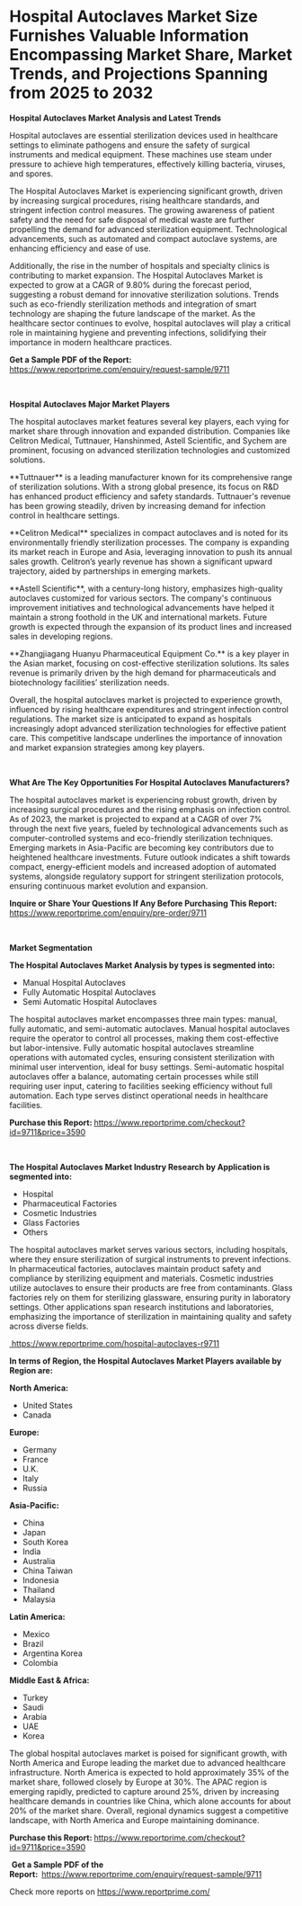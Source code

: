 <p><h1>Hospital Autoclaves Market Size Furnishes Valuable Information Encompassing Market Share, Market Trends, and Projections Spanning from 2025 to 2032</h1></p><p><strong>Hospital Autoclaves Market Analysis and Latest Trends</strong></p>
<p><p>Hospital autoclaves are essential sterilization devices used in healthcare settings to eliminate pathogens and ensure the safety of surgical instruments and medical equipment. These machines use steam under pressure to achieve high temperatures, effectively killing bacteria, viruses, and spores.</p><p>The Hospital Autoclaves Market is experiencing significant growth, driven by increasing surgical procedures, rising healthcare standards, and stringent infection control measures. The growing awareness of patient safety and the need for safe disposal of medical waste are further propelling the demand for advanced sterilization equipment. Technological advancements, such as automated and compact autoclave systems, are enhancing efficiency and ease of use.</p><p>Additionally, the rise in the number of hospitals and specialty clinics is contributing to market expansion. The Hospital Autoclaves Market is expected to grow at a CAGR of 9.80% during the forecast period, suggesting a robust demand for innovative sterilization solutions. Trends such as eco-friendly sterilization methods and integration of smart technology are shaping the future landscape of the market. As the healthcare sector continues to evolve, hospital autoclaves will play a critical role in maintaining hygiene and preventing infections, solidifying their importance in modern healthcare practices.</p></p>
<p><strong>Get a Sample PDF of the Report:&nbsp;</strong> <a href="https://www.reportprime.com/enquiry/request-sample/9711?utm_campaign=2648&utm_medium=2&utm_source=Github&utm_content=ia&utm_term=20032025&utm_id=hospital-autoclaves">https://www.reportprime.com/enquiry/request-sample/9711</a></p>
<p>&nbsp;</p>
<p><strong>Hospital Autoclaves Major Market Players</strong></p>
<p><p>The hospital autoclaves market features several key players, each vying for market share through innovation and expanded distribution. Companies like Celitron Medical, Tuttnauer, Hanshinmed, Astell Scientific, and Sychem are prominent, focusing on advanced sterilization technologies and customized solutions.</p><p>**Tuttnauer** is a leading manufacturer known for its comprehensive range of sterilization solutions. With a strong global presence, its focus on R&D has enhanced product efficiency and safety standards. Tuttnauer's revenue has been growing steadily, driven by increasing demand for infection control in healthcare settings.</p><p>**Celitron Medical** specializes in compact autoclaves and is noted for its environmentally friendly sterilization processes. The company is expanding its market reach in Europe and Asia, leveraging innovation to push its annual sales growth. Celitron’s yearly revenue has shown a significant upward trajectory, aided by partnerships in emerging markets.</p><p>**Astell Scientific**, with a century-long history, emphasizes high-quality autoclaves customized for various sectors. The company's continuous improvement initiatives and technological advancements have helped it maintain a strong foothold in the UK and international markets. Future growth is expected through the expansion of its product lines and increased sales in developing regions.</p><p>**Zhangjiagang Huanyu Pharmaceutical Equipment Co.** is a key player in the Asian market, focusing on cost-effective sterilization solutions. Its sales revenue is primarily driven by the high demand for pharmaceuticals and biotechnology facilities’ sterilization needs.</p><p>Overall, the hospital autoclaves market is projected to experience growth, influenced by rising healthcare expenditures and stringent infection control regulations. The market size is anticipated to expand as hospitals increasingly adopt advanced sterilization technologies for effective patient care. This competitive landscape underlines the importance of innovation and market expansion strategies among key players.</p></p>
<p>&nbsp;</p>
<p><strong>What Are The Key Opportunities For Hospital Autoclaves Manufacturers?</strong></p>
<p><p>The hospital autoclaves market is experiencing robust growth, driven by increasing surgical procedures and the rising emphasis on infection control. As of 2023, the market is projected to expand at a CAGR of over 7% through the next five years, fueled by technological advancements such as computer-controlled systems and eco-friendly sterilization techniques. Emerging markets in Asia-Pacific are becoming key contributors due to heightened healthcare investments. Future outlook indicates a shift towards compact, energy-efficient models and increased adoption of automated systems, alongside regulatory support for stringent sterilization protocols, ensuring continuous market evolution and expansion.</p></p>
<p><strong>Inquire or Share Your Questions If Any Before Purchasing This Report:</strong> <a href="https://www.reportprime.com/enquiry/pre-order/9711?utm_campaign=2648&utm_medium=2&utm_source=Github&utm_content=ia&utm_term=20032025&utm_id=hospital-autoclaves">https://www.reportprime.com/enquiry/pre-order/9711</a></p>
<p>&nbsp;</p>
<p><strong>Market Segmentation</strong></p>
<p><strong>The Hospital Autoclaves Market Analysis by types is segmented into:</strong></p>
<p><ul><li>Manual Hospital Autoclaves</li><li>Fully Automatic Hospital Autoclaves</li><li>Semi Automatic Hospital Autoclaves</li></ul></p>
<p><p>The hospital autoclaves market encompasses three main types: manual, fully automatic, and semi-automatic autoclaves. Manual hospital autoclaves require the operator to control all processes, making them cost-effective but labor-intensive. Fully automatic hospital autoclaves streamline operations with automated cycles, ensuring consistent sterilization with minimal user intervention, ideal for busy settings. Semi-automatic hospital autoclaves offer a balance, automating certain processes while still requiring user input, catering to facilities seeking efficiency without full automation. Each type serves distinct operational needs in healthcare facilities.</p></p>
<p><strong>Purchase this Report:&nbsp;</strong><a href="https://www.reportprime.com/checkout?id=9711&price=3590&utm_campaign=2648&utm_medium=2&utm_source=Github&utm_content=ia&utm_term=20032025&utm_id=hospital-autoclaves">https://www.reportprime.com/checkout?id=9711&price=3590</a></p>
<p>&nbsp;</p>
<p><strong>The Hospital Autoclaves Market Industry Research by Application is segmented into:</strong></p>
<p><ul><li>Hospital</li><li>Pharmaceutical Factories</li><li>Cosmetic Industries</li><li>Glass Factories</li><li>Others</li></ul></p>
<p><p>The hospital autoclaves market serves various sectors, including hospitals, where they ensure sterilization of surgical instruments to prevent infections. In pharmaceutical factories, autoclaves maintain product safety and compliance by sterilizing equipment and materials. Cosmetic industries utilize autoclaves to ensure their products are free from contaminants. Glass factories rely on them for sterilizing glassware, ensuring purity in laboratory settings. Other applications span research institutions and laboratories, emphasizing the importance of sterilization in maintaining quality and safety across diverse fields.</p></p>
<p><a href="https://www.reportprime.com/hospital-autoclaves-r9711?utm_campaign=2648&utm_medium=2&utm_source=Github&utm_content=ia&utm_term=20032025&utm_id=hospital-autoclaves">&nbsp;https://www.reportprime.com/hospital-autoclaves-r9711</a></p>
<p><strong>In terms of Region, the Hospital Autoclaves Market Players available by Region are:</strong></p>
<p>
    <p> <strong> North America: </strong>
        <ul>
            <li>United States</li>
            <li>Canada</li>
        </ul>
        </p> 
    <p> <strong> Europe: </strong>
        <ul>
            <li>Germany</li>
            <li>France</li>
            <li>U.K.</li>
            <li>Italy</li>
            <li>Russia</li>
        </ul>
        </p> 
    <p> <strong> Asia-Pacific: </strong>
        <ul>
            <li>China</li>
            <li>Japan</li>
            <li>South Korea</li>
            <li>India</li>
            <li>Australia</li>
            <li>China Taiwan</li>
            <li>Indonesia</li>
            <li>Thailand</li>
            <li>Malaysia</li>
        </ul>
        </p> 
    <p> <strong> Latin America: </strong>
        <ul>
            <li>Mexico</li>
            <li>Brazil</li>
            <li>Argentina Korea</li>
            <li>Colombia</li>
        </ul>
        </p> 
    <p> <strong> Middle East & Africa: </strong>
        <ul>
            <li>Turkey</li>
            <li>Saudi</li>
            <li>Arabia</li>
            <li>UAE</li>
            <li>Korea</li>
        </ul>
    </p>
    </p>
<p><p>The global hospital autoclaves market is poised for significant growth, with North America and Europe leading the market due to advanced healthcare infrastructure. North America is expected to hold approximately 35% of the market share, followed closely by Europe at 30%. The APAC region is emerging rapidly, predicted to capture around 25%, driven by increasing healthcare demands in countries like China, which alone accounts for about 20% of the market share. Overall, regional dynamics suggest a competitive landscape, with North America and Europe maintaining dominance.</p></p>
<p><strong>Purchase this Report: </strong><a href="https://www.reportprime.com/checkout?id=9711&price=3590&utm_campaign=2648&utm_medium=2&utm_source=Github&utm_content=ia&utm_term=20032025&utm_id=hospital-autoclaves">https://www.reportprime.com/checkout?id=9711&price=3590</a></p>
<p>&nbsp;<strong>Get a Sample PDF of the Report:&nbsp;&nbsp;</strong><a href="https://www.reportprime.com/enquiry/request-sample/9711?utm_campaign=2648&utm_medium=2&utm_source=Github&utm_content=ia&utm_term=20032025&utm_id=hospital-autoclaves">https://www.reportprime.com/enquiry/request-sample/9711</a></p>
<p><strong></strong></p>
<p>Check more reports on <a href="https://www.reportprime.com/?utm_campaign=2648&utm_medium=2&utm_source=Github&utm_content=ia&utm_term=20032025&utm_id=hospital-autoclaves">https://www.reportprime.com/</a></p>